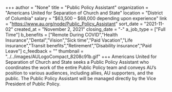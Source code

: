 +++
author = "None"
title = "Public Policy Assistant"
organization = "Americans United for Separation of Church and State"
location = "District of Columbia"
salary = "$63,500 – $68,000 depending upon experience"
link = "https://www.au.org/node/Public_Policy_Assistant"
sort_date = "2021-11-02"
created_at = "November 2, 2021"
closing_date = "-"
a_job_type = ["Full Time"]
b_benefits = ["Remote During COVID","Health Insurance","Dental","Vision","Sick time","Paid Vacation","Life insurance","Transit benefits","Retirement","Disability insurance","Paid Leave"]
c_feedback = ""
thumbnail = "../../images/AULogoCompact_8208c91b.gif"
+++
Americans United for Separation of Church and State seeks a Public Policy Assistant who coordinates the work of the entire Public Policy team and conveys AU’s position to various audiences, including allies, AU supporters, and the public. The Public Policy Assistant will be managed directly by the Vice President of Public Policy.